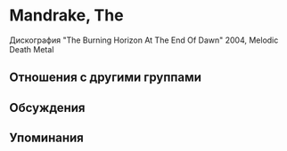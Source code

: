 # Mandrake, The

Дискография
"The Burning Horizon At The End Of Dawn" 2004, Melodic Death Metal

## Отношения с другими группами


## Обсуждения


## Упоминания

